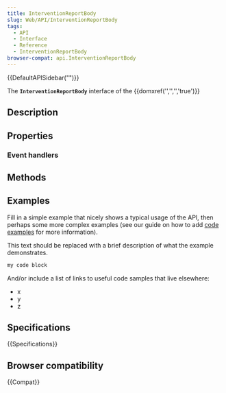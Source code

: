 ```yaml
---
title: InterventionReportBody
slug: Web/API/InterventionReportBody
tags:
  - API
  - Interface
  - Reference
  - InterventionReportBody
browser-compat: api.InterventionReportBody
---
```

{{DefaultAPISidebar("")}}

The **`InterventionReportBody`** interface of the {{domxref('','','','true')}} 

## Description

 

## Properties



### Event handlers



## Methods



## Examples

Fill in a simple example that nicely shows a typical usage of the API, then perhaps some more complex examples (see our guide on how to add [code examples](/en-US/docs/MDN/Contribute/Structures/Code_examples) for more information).

This text should be replaced with a brief description of what the example demonstrates.

```js
my code block
```

And/or include a list of links to useful code samples that live elsewhere:

*   x
*   y
*   z

## Specifications

{{Specifications}}

## Browser compatibility

{{Compat}}


